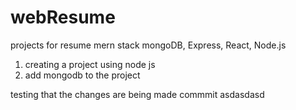 # webResume
projects for resume
mern stack
mongoDB, Express, React, Node.js



1. creating a project using node js
2. add mongodb to the project



testing that the changes are being made
commmit
asdasdasd